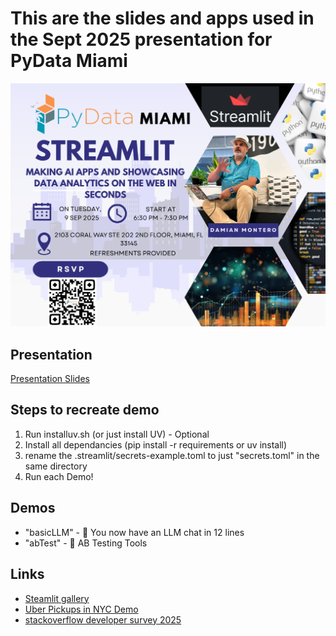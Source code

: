 # This are the slides and apps used in the Sept 2025 presentation for PyData Miami

![Presentation Image](PyDataPresentation.png)

## Presentation
[Presentation Slides](https://docs.google.com/presentation/d/1EbxWSGVP_Gb1wyJL3g3FhtNBxOfdTJ4_jvUEcEmxB-s/edit?usp=sharing)



## Steps to recreate demo
1) Run installuv.sh (or just install UV) - Optional
2) Install all dependancies (pip install -r requirements or uv install)
3) rename the .streamlit/secrets-example.toml to just "secrets.toml" in the same directory
4) Run each Demo!

## Demos
- "basicLLM" - 🤖 You now have an LLM chat in 12 lines
- "abTest" - 🧪 AB Testing Tools


## Links 
- [Steamlit gallery](https://streamlit.io/gallery)
- [Uber Pickups in NYC Demo](https://github.com/streamlit/demo-uber-nyc-pickups)
- [stackoverflow developer survey 2025](https://survey.stackoverflow.co/)

